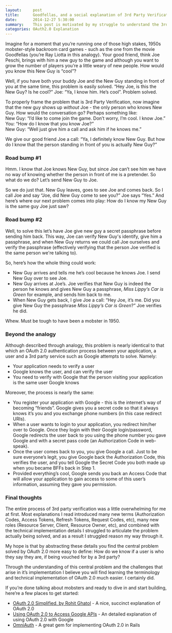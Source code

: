 ```yaml
---
layout:     post
title:      Goodfellas, and a social explanation of 3rd Party Verification 
date:       2014-12-27 5:30:00
summary:    This post is motivated by my struggle to understand the 3rd Party Verification Process, particularly OAuth 2.0 (ie how the <b>Sign-in with Google</b> button works). Definitely written for beginner web devs. 
categories: OAuth2.0 Explanation 
---
```


Imagine for a moment that you’re running one of those high stakes, 1950s mobster-style backroom card games - such as the one from the movie Goodfellas (you’re Ray Liotta in this analogy). Your good friend, think Joe Peschi, brings with him a new guy to the game and although you want to grow the number of players you’re a little weary of new people. How would you know this New Guy is “cool”?

Well, if you have both your buddy Joe and the New Guy standing in front of you at the same time, this problem is easily solved. “Hey Joe, is this the New Guy? Is he cool?” Joe: “Ya, I know him. He’s cool”. Problem solved. 

To properly frame the problem that is 3rd Party Verification, now imagine that the new guy shows up *without* Joe - the only person who knows New Guy. How would the conversation go? Perhaps something like:  
New Guy: “I’d like to come join the game. Don’t worry, I’m cool. I know Joe.”  
You: “How do I know that you know Joe?”  
New Guy: “Well just give him a call and ask him if he knows me.”

We give our good friend Joe a call:
“Ya, I definitely know New Guy. But how do I know that the person standing in front of you is actually New Guy?” 

### Road bump #1

Hmm. I know that Joe knows New Guy, but since Joe can’t see him we have no way of knowing whether the person in front of me is a pretender. So what do we do? Let’s send New Guy to Joe.

So we do just that. New Guy leaves, goes to see Joe and comes back. So I call Joe and say “Joe, did New Guy come to see you?” Joe says “Yes.” And here’s where our next problem comes into play: How do I know my New Guy is the same guy Joe just saw? 

### Road bump #2

Well, to solve this let’s have Joe give new guy a secret passphrase before sending him back. This way, Joe can verify New Guy's identify, give him a passphrase, and when New Guy returns we could call Joe ourselves and verify the passphrase (effectively verifying that the person Joe verified is the same person we're talking to).

So, here’s how the whole thing could work:
  
  + New Guy arrives and tells me he’s cool because he knows Joe. I send New Guy over to see Joe.
  + New Guy arrives at Joe’s. Joe verifies that New Guy is indeed the person he knows and gives New Guy a passphrase, *Miss Lippy’s Car is Green* for example, and sends him back to me.
  + When New Guy gets back, I give Joe a call: “Hey Joe, it’s me. Did you give New Guy the passphrase *Miss Lippy’s Car is Green*?” Joe verifies he did.

Whew. Must be tough to have been a mobster in 1950. 

### Beyond the analogy

Although described through analogy, this problem is nearly identical to that which an OAuth 2.0 authentication process between your application, a user and a 3rd party service such as Google attempts to solve. Namely:

  - Your application needs to verify a user
  - Google knows the user, and can verify the user
  - You need to verify with Google that the person visiting your application is the same user Google knows

Moreover, the process is nearly the same:

  - You register your application with Google - this is the internet’s way of becoming “friends”. Google gives you a secret code so that it always knows it’s you and you exchange phone numbers (in this case redirect URIs). 
  - When a user wants to login to your application, you redirect him/her over to Google. Once they login with their Google login/password, Google redirects the user back to you using the phone number you gave Google and with a secret pass code (an Authorization Code in web-speak).
  - Once the user comes back to you, you give Google a call. Just to be sure everyone’s legit, you give Google back the Authorization Code, this verifies the user, and you tell Google the Secret Code you both made up when you became BFFs back in Step 1. 
  - Provided everything’s cool, Google sends you back an Access Code that will allow your application to gain access to some of this user’s information, assuming they gave you permission. 

### Final thoughts

The entire process of 3rd party verification was a little overwhelming for me at first. Most explanations I read introduced many new terms (Authorization Codes, Access Tokens, Refresh Tokens, Request Codes, etc), many new roles (Resource Server, Client, Resource Owner, etc), and combined with the technical implementation details I struggled to articulate the problem actually being solved, and as a result I struggled reason my way through it. 

My hope is that by abstracting these details you find the central problem solved by OAuth 2.0 more easy to define:  How do we know if a user is who they say they are, if being vouched for by a 3rd party?

Through the understanding of this central problem and the challenges that arise in it’s implementation I believe you will find learning the terminology and technical implementation of OAuth 2.0 much easier. I certainly did. 

If you’re done talking about mobsters and ready to dive in and start building, here’re a few places to get started:

  + [OAuth 2.0 Simplified, by Rohit Ghatol](http://www.slideshare.net/rohitsghatol/oauth-20-simplified) - A nice, succinct explanation of OAuth 2.0
  + [Using OAuth 2.0 to Access Google APIs](https://developers.google.com/accounts/docs/OAuth2) - An detailed explanation of using OAuth 2.0 with Google 
  + [OmniAuth](https://github.com/intridea/omniauth) - A great gem for implementing OAuth 2.0 in Rails